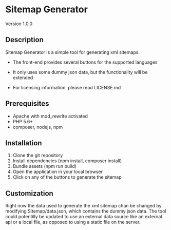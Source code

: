 # Sitemap Generator

Version 1.0.0

## Description
Sitemap Generator is a simple tool for generating xml sitemaps.

* The front-end provides several buttons for the supported languages

* It only uses some dummy json data, but the functionality will be extended 

* For licensing information, please read LICENSE.md

## Prerequisites
* Apache with mod_rewrite activated
* PHP 5.6+ 
* composer, nodejs, npm

## Installation

1. Clone the git repository
2. Install dependencies (npm install, composer install)
3. Bundle assets (npm run build)
4. Open the application in your local browser
5. Click on any of the buttons to generate the sitemap

## Customization

Right now the data used to generate the xml sitemap chan be changed by modifying Sitemap/data.json, which contains the dummy json data. The tool could potentilly be updated to use an external data source like an external api or a local file, as opposed to using a static file on the server.
